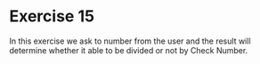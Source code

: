# Exercise 15
In this exercise we ask to number from the user and the result
will determine whether it able to be divided or not by Check
Number.

